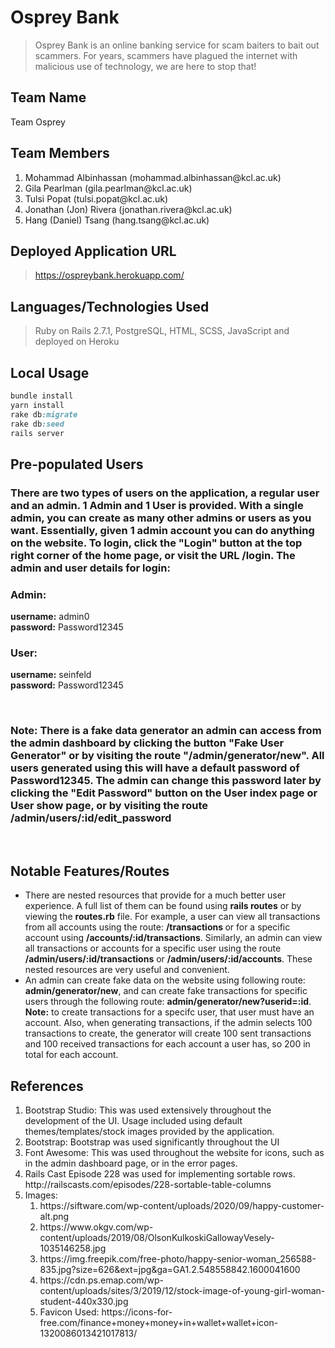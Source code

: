 # Osprey Bank

> Osprey Bank is an online banking service for scam baiters to bait out scammers. For years, scammers have plagued the internet with malicious use of technology, we are here to stop that!

## Team Name
Team Osprey

## Team Members

<ol>
    <li> Mohammad Albinhassan   (mohammad.albinhassan@kcl.ac.uk)
    <li> Gila Pearlman  (gila.pearlman@kcl.ac.uk)
    <li> Tulsi Popat    (tulsi.popat@kcl.ac.uk)
    <li> Jonathan (Jon) Rivera  (jonathan.rivera@kcl.ac.uk)
    <li> Hang (Daniel) Tsang    (hang.tsang@kcl.ac.uk)
</ol>

## Deployed Application URL
>https://ospreybank.herokuapp.com/

## Languages/Technologies Used
>Ruby on Rails 2.7.1, PostgreSQL, HTML, SCSS, JavaScript and deployed on Heroku

## Local Usage

```ruby
bundle install
yarn install
rake db:migrate
rake db:seed
rails server
```
## Pre-populated Users
### There are two types of users on the application, a regular user and an admin. 1 Admin and 1 User is provided. With a single admin, you can create as many other admins or users as you want. Essentially, given 1 admin account you can do anything on the website. To login, click the "Login" button at the top right corner of the home page, or visit the URL <strong>/login</strong>. The admin and user details for login:

### Admin:
<strong>username:</strong> admin0 <br>
<strong>password:</strong> Password12345 <br>

### User:
<strong>username:</strong> seinfeld <br>
<strong>password:</strong> Password12345 <br>

<br>

### Note: There is a fake data generator an admin can access from the admin dashboard by clicking the button "Fake User Generator" or by visiting the route "/admin/generator/new". All users generated using this will have a default password of <strong>Password12345</strong>. The admin can change this password later by clicking the "Edit Password" button on the User index page or User show page, or by visiting the route <strong>/admin/users/:id/edit_password</strong>

<br>

## Notable Features/Routes

<ul>
    <li>
        There are nested resources that provide for a much better user experience. A full list of them can be found using <strong>rails routes</strong> or by viewing the <strong>routes.rb</strong> file. For example, a user can view all transactions from all accounts using the route: <strong> /transactions </strong> or for a specific account using <strong>/accounts/:id/transactions</strong>. Similarly, an admin can view all transactions or accounts for a specific user using the route <strong>/admin/users/:id/transactions</strong> or <strong>/admin/users/:id/accounts</strong>. These nested resources are very useful and convenient.
    </li>
    <li>
        An admin can create fake data on the website using following route: <strong>admin/generator/new</strong>, and can create fake transactions for specific users through the following route: <strong>admin/generator/new?userid=:id</strong>. <strong>Note:</strong> to create transactions for a specifc user, that user must have an account. Also, when generating transactions, if the admin selects 100 transactions to create, the generator will create 100 sent transactions and 100 received transactions for each account a user has, so 200 in total for each account.
    </li>
</ul>

## References
<ol>
    <li>
        Bootstrap Studio: This was used extensively throughout the development of the UI. Usage included using default themes/templates/stock images provided by the application.
    </li>
    <li>
        Bootstrap: Bootstrap was used significantly throughout the UI
    </li>
    <li>
        Font Awesome: This was used throughout the website for icons, such as in the admin dashboard page, or in the error pages.
    </li>
    <li>
        Rails Cast Episode 228 was used for implementing sortable rows.  http://railscasts.com/episodes/228-sortable-table-columns
    </li>
    <li>
        Images:
        <ol>
            <li>
            https://siftware.com/wp-content/uploads/2020/09/happy-customer-alt.png
            </li>
            <li>
            https://www.okgv.com/wp-content/uploads/2019/08/OlsonKulkoskiGallowayVesely-1035146258.jpg
            </li>
            <li>
            https://img.freepik.com/free-photo/happy-senior-woman_256588-835.jpg?size=626&ext=jpg&ga=GA1.2.548558842.1600041600
            </li>
            <li>
            https://cdn.ps.emap.com/wp-content/uploads/sites/3/2019/12/stock-image-of-young-girl-woman-student-440x330.jpg
            </li>
            <li>
            Favicon Used: https://icons-for-free.com/finance+money+money+in+wallet+wallet+icon-1320086013421017813/
            </li>
        </ol>
    </li>
</ol>

